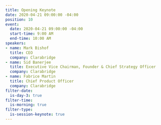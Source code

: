 ```yaml
---
title: Opening Keynote
date: 2020-04-21 09:00:00 -04:00
position: 10
event:
  date: 2020-04-21 09:00:00 -04:00
  start-time: 9:00 AM
  end-time: 10:00 AM
speakers:
- name: Mark Bishof
  title: CEO
  company: Clarabridge
- name: Sid Banerjee
  title: Executive Vice Chairman, Founder & Chief Strategy Officer
  company: Clarabridge
- name: Fabrice Martin
  title: Chief Product Officer
  company: Clarabridge
filter-date:
  is-day-3: true
filter-time:
  is-morning: true
filter-type:
  is-session-keynote: true
---
```


